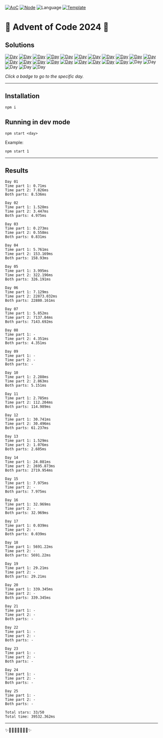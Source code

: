 <!-- Entries between SOLUTIONS and RESULTS tags are auto-generated -->

[![AoC](https://badgen.net/badge/AoC/2024/blue)](https://adventofcode.com/2024)
[![Node](https://badgen.net/badge/Node/v16.13.0+/blue)](https://nodejs.org/en/download/)
![Language](https://badgen.net/badge/Language/TypeScript/blue)
[![Template](https://badgen.net/badge/Template/aocrunner/blue)](https://github.com/caderek/aocrunner)

# 🎄 Advent of Code 2024 🎄

## Solutions

<!--SOLUTIONS-->

[![Day](https://badgen.net/badge/01/%E2%98%85%E2%98%85/green)](src/day01)
[![Day](https://badgen.net/badge/02/%E2%98%85%E2%98%85/green)](src/day02)
[![Day](https://badgen.net/badge/03/%E2%98%85%E2%98%85/green)](src/day03)
[![Day](https://badgen.net/badge/04/%E2%98%85%E2%98%85/green)](src/day04)
[![Day](https://badgen.net/badge/05/%E2%98%85%E2%98%85/green)](src/day05)
[![Day](https://badgen.net/badge/06/%E2%98%85%E2%98%85/green)](src/day06)
[![Day](https://badgen.net/badge/07/%E2%98%85%E2%98%85/green)](src/day07)
[![Day](https://badgen.net/badge/08/%E2%98%85%E2%98%85/green)](src/day08)
[![Day](https://badgen.net/badge/09/%E2%98%85%E2%98%86/yellow)](src/day09)
[![Day](https://badgen.net/badge/10/%E2%98%85%E2%98%85/green)](src/day10)
[![Day](https://badgen.net/badge/11/%E2%98%85%E2%98%85/green)](src/day11)
[![Day](https://badgen.net/badge/12/%E2%98%85%E2%98%85/green)](src/day12)
[![Day](https://badgen.net/badge/13/%E2%98%85%E2%98%85/green)](src/day13)
[![Day](https://badgen.net/badge/14/%E2%98%85%E2%98%85/green)](src/day14)
[![Day](https://badgen.net/badge/15/%E2%98%85%E2%98%86/yellow)](src/day15)
[![Day](https://badgen.net/badge/16/%E2%98%85%E2%98%86/yellow)](src/day16)
[![Day](https://badgen.net/badge/17/%E2%98%85%E2%98%86/yellow)](src/day17)
[![Day](https://badgen.net/badge/18/%E2%98%85%E2%98%86/yellow)](src/day18)
[![Day](https://badgen.net/badge/19/%E2%98%85%E2%98%86/yellow)](src/day19)
[![Day](https://badgen.net/badge/20/%E2%98%85%E2%98%86/yellow)](src/day20)
![Day](https://badgen.net/badge/21/%E2%98%86%E2%98%86/gray)
![Day](https://badgen.net/badge/22/%E2%98%86%E2%98%86/gray)
![Day](https://badgen.net/badge/23/%E2%98%86%E2%98%86/gray)
![Day](https://badgen.net/badge/24/%E2%98%86%E2%98%86/gray)
![Day](https://badgen.net/badge/25/%E2%98%86%E2%98%86/gray)

<!--/SOLUTIONS-->

_Click a badge to go to the specific day._

---

## Installation

```
npm i
```

## Running in dev mode

```
npm start <day>
```

Example:

```
npm start 1
```

---

## Results

<!--RESULTS-->

```
Day 01
Time part 1: 0.71ms
Time part 2: 7.826ms
Both parts: 8.536ms
```

```
Day 02
Time part 1: 1.528ms
Time part 2: 3.447ms
Both parts: 4.975ms
```

```
Day 03
Time part 1: 0.273ms
Time part 2: 0.558ms
Both parts: 0.831ms
```

```
Day 04
Time part 1: 5.761ms
Time part 2: 153.169ms
Both parts: 158.93ms
```

```
Day 05
Time part 1: 3.995ms
Time part 2: 322.196ms
Both parts: 326.191ms
```

```
Day 06
Time part 1: 7.129ms
Time part 2: 22873.032ms
Both parts: 22880.161ms
```

```
Day 07
Time part 1: 5.852ms
Time part 2: 7137.84ms
Both parts: 7143.692ms
```

```
Day 08
Time part 1: -
Time part 2: 4.351ms
Both parts: 4.351ms
```

```
Day 09
Time part 1: -
Time part 2: -
Both parts: -
```

```
Day 10
Time part 1: 2.288ms
Time part 2: 2.863ms
Both parts: 5.151ms
```

```
Day 11
Time part 1: 2.785ms
Time part 2: 112.204ms
Both parts: 114.989ms
```

```
Day 12
Time part 1: 30.741ms
Time part 2: 30.496ms
Both parts: 61.237ms
```

```
Day 13
Time part 1: 1.529ms
Time part 2: 1.076ms
Both parts: 2.605ms
```

```
Day 14
Time part 1: 24.081ms
Time part 2: 2695.873ms
Both parts: 2719.954ms
```

```
Day 15
Time part 1: 7.975ms
Time part 2: -
Both parts: 7.975ms
```

```
Day 16
Time part 1: 32.969ms
Time part 2: -
Both parts: 32.969ms
```

```
Day 17
Time part 1: 0.039ms
Time part 2: -
Both parts: 0.039ms
```

```
Day 18
Time part 1: 5691.22ms
Time part 2: -
Both parts: 5691.22ms
```

```
Day 19
Time part 1: 29.21ms
Time part 2: -
Both parts: 29.21ms
```

```
Day 20
Time part 1: 339.345ms
Time part 2: -
Both parts: 339.345ms
```

```
Day 21
Time part 1: -
Time part 2: -
Both parts: -
```

```
Day 22
Time part 1: -
Time part 2: -
Both parts: -
```

```
Day 23
Time part 1: -
Time part 2: -
Both parts: -
```

```
Day 24
Time part 1: -
Time part 2: -
Both parts: -
```

```
Day 25
Time part 1: -
Time part 2: -
Both parts: -
```

```
Total stars: 33/50
Total time: 39532.362ms
```

<!--/RESULTS-->

---

✨🎄🎁🎄🎅🎄🎁🎄✨